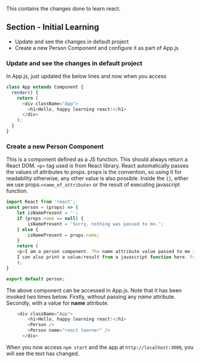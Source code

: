 This contains the changes done to learn react. 


## Section - Initial Learning

* Update and see the changes in default project
* Create a new Person Component and configure it as part of App.js


### Update and see the changes in default project

In App.js, just updated the below lines and now when you access 

```javascript
class App extends Component {
  render() {
    return (
      <div className="App">
        <h1>Hello, happy learning react!</h1>
      </div>
    );
  }
}
```

### Create a new Person Component
This is a component defined as a JS function. This should always return a React DOM. 
`<p>` tag used is from React library. React automatically passes the values of attributes to props.
props is the convention, so using it for readability otherwise, any other value is also possible.
Inside the `{}`, either we use props.`<name_of_attribute>` or the result of executing javascript function.

```javascript
import React from 'react';
const person = (props) => {
    let isNamePresent = '';
    if (props.name == null) {
        isNamePresent = 'Sorry, nothing was passed to me.'; 
    } else {
        isNamePresent = props.name;
    }
    return (
    <p>I am a person component. The name attribute value passed to me is <b>{isNamePresent}</b>. 
    I can also print a value/result from a javascript function here. For e.g. {Math.random()} </p>
    );
}

export default person;

```

The above component can be accessed in App.js. Note that it has been invoked two times below.
Firstly, without passing any *name* attribute. Secondly, with a value for **name** attribute.

```javascript
    <div className="App">
        <h1>Hello, happy learning react!</h1>
        <Person />
        <Person name="react learner" />
      </div>
```

When you now access `npm start` and the app at `http://localhost:3000`, you will see the text has changed.